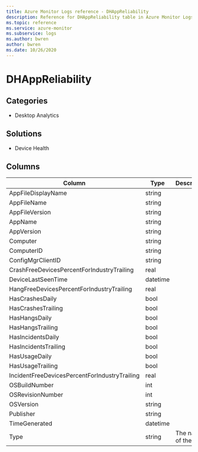 ```yaml
---
title: Azure Monitor Logs reference - DHAppReliability
description: Reference for DHAppReliability table in Azure Monitor Logs.
ms.topic: reference
ms.service: azure-monitor
ms.subservice: logs
ms.author: bwren
author: bwren
ms.date: 10/26/2020
---
```


# DHAppReliability

 

## Categories

- Desktop Analytics
## Solutions

- Device Health




## Columns

|Column|Type|Description|
|---|---|---|
|AppFileDisplayName|string||
|AppFileName|string||
|AppFileVersion|string||
|AppName|string||
|AppVersion|string||
|Computer|string||
|ComputerID|string||
|ConfigMgrClientID|string||
|CrashFreeDevicesPercentForIndustryTrailing|real||
|DeviceLastSeenTime|datetime||
|HangFreeDevicesPercentForIndustryTrailing|real||
|HasCrashesDaily|bool||
|HasCrashesTrailing|bool||
|HasHangsDaily|bool||
|HasHangsTrailing|bool||
|HasIncidentsDaily|bool||
|HasIncidentsTrailing|bool||
|HasUsageDaily|bool||
|HasUsageTrailing|bool||
|IncidentFreeDevicesPercentForIndustryTrailing|real||
|OSBuildNumber|int||
|OSRevisionNumber|int||
|OSVersion|string||
|Publisher|string||
|TimeGenerated|datetime||
|Type|string|The name of the table|
